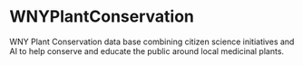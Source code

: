 # WNYPlantConservation
WNY Plant Conservation data base combining citizen science initiatives and AI to help conserve and educate the public around local medicinal plants.
